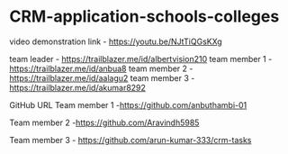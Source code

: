 # CRM-application-schools-colleges
video demonstration link - https://youtu.be/NJtTiQGsKXg

team leader   - https://trailblazer.me/id/albertvision210
team member 1 - https://trailblazer.me/id/anbua8
team member 2 - https://trailblazer.me/id/aalagu2
team member 3 - https://trailblazer.me/id/akumar8292 


GitHub URL
Team member 1 -https://github.com/anbuthambi-01

Team member 2 -https://github.com/Aravindh5985

Team member 3 - https://github.com/arun-kumar-333/crm-tasks
